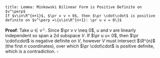 ```ad-Lemma
title: Lemma: Minkowski Bilinear Form is Positive Definite on $v^\perp$
If $v\in\R^{n+1}$, $\pr v v < 0$, then $\pr \cdot\cdot$ is positive definite on $v^\perp =\{u\in\R^{n+1}: \pr u v = 0\}$
```
__Proof__:
Take $u\in v^\perp$. Since $\pr v v \neq 0$, $u$ and $v$ are linearly independent so span a 2d subspace $V$. If $\pr u u< 0$, then $\pr \cdot\cdot$ is negative definite on $V$, however $V$ must intersect $\R^{n}$ (the first $n$ coordinates), over which $\pr \cdot\cdot$ is positive definite, which is a contradiction. $\square$
